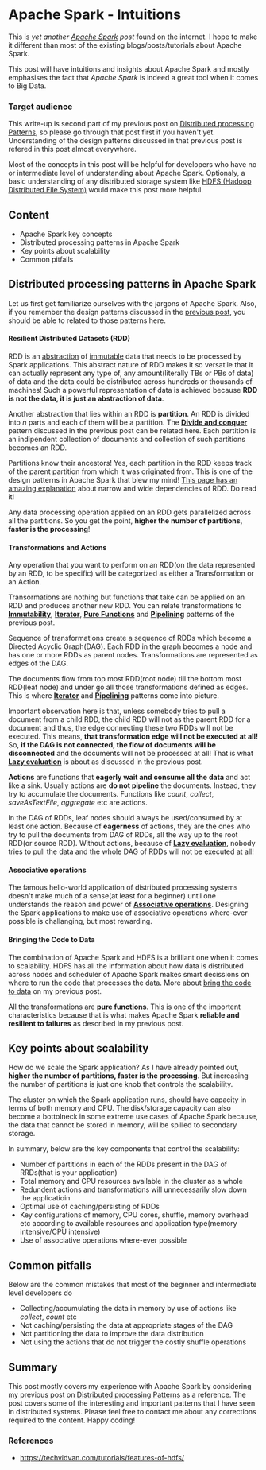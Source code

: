 # Apache Spark - Intuitions
This is *yet another [Apache Spark](https://spark.apache.org/) post* found on the internet. I hope to make it different than most of the existing blogs/posts/tutorials about Apache Spark.

This post will have intuitions and insights about Apache Spark and mostly emphasises the fact that *Apache Spark* is indeed a great tool when it comes to Big Data.

### Target audience
This write-up is second part of my previous post on [Distributed processing Patterns](/distributed-processing-patterns/), so please go through that post first if you haven't yet. Understanding of the design patterns discussed in that previous post is refered in this post almost everywhere.

Most of the concepts in this post will be helpful for developers who have no or intermediate level of understanding about Apache Spark. Optionaly, a basic understanding of any distributed storage system like [HDFS (Hadoop Distributed File System)](https://hadoop.apache.org/docs/r1.2.1/hdfs_design.html) would make this post more helpful.

## Content
- Apache Spark key concepts
- Distributed processing patterns in Apache Spark
- Key points about scalability
- Common pitfalls


## Distributed processing patterns in Apache Spark

Let us first get familiarize ourselves with the jargons of Apache Spark. Also, if you remember the design patterns discussed in the [previous post](/distributed-processing-patterns/#distributed-processing-design-patterns), you should be able to related to those patterns here.

#### Resilient Distributed Datasets (RDD)

RDD is an [abstraction](/distributed-processing-patterns/#abstraction) of [immutable](/distributed-processing-patterns/#immutability) data that needs to be processed by Spark applications. This abstract nature of RDD makes it so versatile that it can actually represent any type of, any amount(literally TBs or PBs of data) of data and the data could be distributed across hundreds or thousands of machines! Such a powerful representation of data is achieved because **RDD is not the data, it is just an abstraction of data**.

Another abstraction that lies within an RDD is **partition**. An RDD is divided into *n* parts and each of them will be a partition. The [**Divide and conquer**](/distributed-processing-patterns/#divide-and-conquer) pattern discussed in the previous post can be related here. Each partition is an indipendent collection of documents and collection of such partitions becomes an RDD.

Partitions know their ancestors! Yes, each partition in the RDD keeps track of the parent partition from which it was originated from. This is one of the design patterns in Apache Spark that blew my mind! [This page has an amazing explanation](https://github.com/rohgar/scala-spark-4/wiki/Wide-vs-Narrow-Dependencies) about narrow and wide dependencies of RDD. Do read it!

Any data processing operation applied on an RDD gets parallelized across all the partitions. So you get the point, **higher the number of partitions, faster is the processing**!

#### Transformations and Actions

Any operation that you want to perform on an RDD(on the data represented by an RDD, to be specific) will be categorized as either a Transformation or an Action.

Transormations are nothing but functions that take can be applied on an RDD and produces another new RDD. You can relate transformations to [**Immutability**](/distributed-processing-patterns/#immutability), [**Iterator**](/distributed-processing-patterns/#iterator-pattern), [**Pure Functions**](/distributed-processing-patterns/#pure-functions) and [**Pipelining**](/distributed-processing-patterns/#pipelining-or-keep-it-flowing) patterns of the previous post.

Sequence of transformations create a sequence of RDDs which become a Directed Acyclic Graph(DAG). Each RDD in the graph becomes a node and has one or more RDDs as parent nodes. Transformations are represented as edges of the DAG. 

The documents flow from top most RDD(root node) till the bottom most RDD(leaf node) and under go all those transformations defined as edges. This is where [**Iterator**](/distributed-processing-patterns/#iterator-pattern) and [**Pipelining**](/distributed-processing-patterns/#pipelining-or-keep-it-flowing) patterns come into picture.

Important observation here is that, unless somebody tries to pull a document from a child RDD, the child RDD will not as the parent RDD for a document and thus, the edge connecting these two RDDs will not be executed. This means, **that transformation edge will not be executed at all!** So, **if the DAG is not connected, the flow of documents will be disconnected** and the documents will not be processed at all! That is what [**Lazy evaluation**](/distributed-processing-patterns/#lazy-evaluation) is about as discussed in the previous post.

**Actions** are functions that **eagerly wait and consume all the data** and act like a sink. Usually actions are **do not pipeline** the documents. Instead, they try to accumulate the documents. Functions like *count*, *collect*, *saveAsTextFile*, *aggregate* etc are actions. 

In the DAG of RDDs, leaf nodes should always be used/consumed by at least one action. Because of **eagerness** of actions, they are the ones who try to pull the documents from DAG of RDDs, all the way up to the root RDD(or source RDD). Without actions, because of [**Lazy evaluation**](/distributed-processing-patterns/#lazy-evaluation), nobody tries to pull the data and the whole DAG of RDDs will not be executed at all!

#### Associative operations

The famous hello-world application of distributed processing systems doesn't make much of a sense(at least for a beginner) until one understands the reason and power of [**Associative operations**](/distributed-processing-patterns/#associative-operations). Designing the Spark applications to make use of associative operations where-ever possible is challanging, but most rewarding.

#### Bringing the Code to Data

The combination of Apache Spark and HDFS is a brilliant one when it comes to scalability. HDFS has all the information about how data is distributed across nodes and scheduler of Apache Spark makes smart decissions on where to run the code that processes the data. More about [bring the code to data](/distributed-processing-patterns/#bring-the-code-to-data) on my previous post.

All the transformations are [**pure functions**](/distributed-processing-patterns/#pure-functions). This is one of the importent characteristics because that is what makes Apache Spark **reliable and resilient to failures** as described in my previous post.

## Key points about scalability

How do we scale the Spark application? As I have already pointed out, **higher the number of partitions, faster is the processing**. But increasing the number of partitions is just one knob that controls the scalability.

The cluster on which the Spark application runs, should have capacity in terms of both memory and CPU. The disk/storage capacity can also become a bottolneck in some extreme use cases of Apache Spark because, the data that cannot be stored in memory, will be spilled to secondary storage. 

In summary, below are the key components that control the scalability:

- Number of partitions in each of the RDDs present in the DAG of RRDs(that is your application)
- Total memory and CPU resources available in the cluster as a whole
- Redundent actions and transformations will unnecessarily slow down the applicatioin
- Optimal use of caching/persisting of RDDs
- Key configurations of memory, CPU cores, shuffle, memory overhead etc according to available resources and application type(memory intensive/CPU intensive)
- Use of associative operations where-ever possible

## Common pitfalls

Below are the common mistakes that most of the beginner and intermediate level developers do 

* Collecting/accumulating the data in memory by use of actions like *collect*, *count* etc
* Not caching/persisting the data at appropriate stages of the DAG
* Not partitioning the data to improve the data distribution
* Not using the actions that do not trigger the costly shuffle operations

## Summary

This post mostly covers my experience with Apache Spark by considering my previous post on [Distributed processing Patterns](/distributed-processing-patterns/) as a reference. The post covers some of the interesting and important patterns that I have seen in distributed systems. Please feel free to contact me about any corrections required to the content. Happy coding!

### References

- https://techvidvan.com/tutorials/features-of-hdfs/
